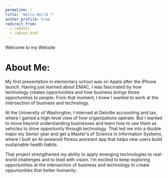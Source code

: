 ```yaml
---
permalink: /
title: "Hello World !"
author_profile: true
redirect_from: 
  - /about/
  - /about.html
---
```


Welcome to my Website

About Me:
======= 

My first presentation in elementary school was on Apple after the iPhone launch. Having just learned about ENIAC, I was fascinated by how technology creates opportunities and how business brings those opportunities to people. From that moment, I knew I wanted to work at the intersection of business and technology. 

At the University of Washington, I interned at Deloitte accounting and tax, where I gained a high-level view of how organizations operate. But I wanted to move beyond understanding businesses and learn how to use them as vehicles to drive opportunity through technology. That led me into a double major my Senior year and get a Master's of Science in Information Systems, where I built an AI-powered fitness assistant app that helps new users build sustainable health habits. 

That project strengthened my ability to apply emerging technologies to real-world challenges and to lead with vision. 
I’m excited to keep exploring opportunities at the intersection of business and technology to create oppurtunities that better humanity.
